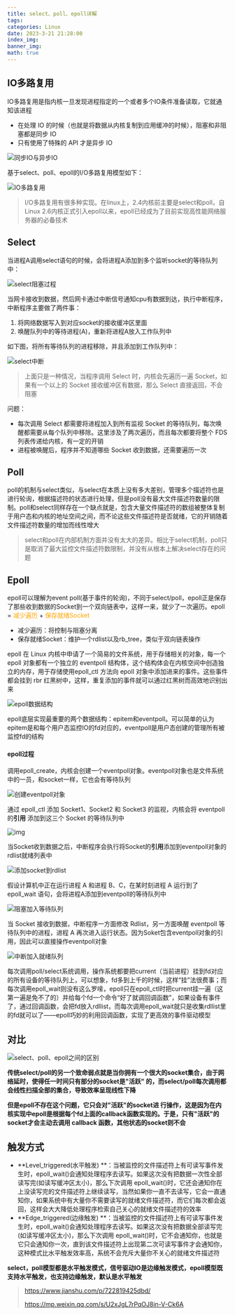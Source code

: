 ```yaml
---
title: select、poll、epoll详解
tags: 
categories: Linux
date: 2023-3-21 21:28:00
index_img: 
banner_img: 
math: true
---
```


## IO多路复用

IO多路复用是指内核一旦发现进程指定的一个或者多个IO条件准备读取，它就通知该进程

- 在处理 IO 的时候（也就是将数据从内核复制到应用缓冲的时候），阻塞和非阻塞都是同步 IO
- 只有使用了特殊的 API 才是异步 IO

![同步IO与异步IO](http://longls777.oss-cn-beijing.aliyuncs.com/img/15744422-1ad8e572f0df79ba.png)

基于select、poll、epoll的I/O多路复用模型如下：

![IO多路复用](http://longls777.oss-cn-beijing.aliyuncs.com/img/image-20230321210314724.png)

> I/O多路复用有很多种实现。在linux上，2.4内核前主要是select和poll，自Linux 2.6内核正式引入epoll以来，epoll已经成为了目前实现高性能网络服务器的必备技术

## Select

当进程A调用select语句的时候，会将进程A添加到多个监听socket的等待队列中：

![select阻塞过程](http://longls777.oss-cn-beijing.aliyuncs.com/img/15744422-3a36f7cc5e48276a.png)

当网卡接收到数据，然后网卡通过中断信号通知cpu有数据到达，执行中断程序，中断程序主要做了两件事：

1. 将网络数据写入到对应socket的接收缓冲区里面
2. 唤醒队列中的等待进程(A)，重新将进程A放入工作队列中

如下图，将所有等待队列的进程移除，并且添加到工作队列中：

![select中断](http://longls777.oss-cn-beijing.aliyuncs.com/img/15744422-543af9ba5e6e2ba6.png)

> 上面只是一种情况，当程序调用 Select 时，内核会先遍历一遍 Socket，如果有一个以上的 Socket 接收缓冲区有数据，那么 Select 直接返回，不会阻塞

问题：

- 每次调用 Select 都需要将进程加入到所有监视 Socket 的等待队列，每次唤醒都需要从每个队列中移除。这里涉及了两次遍历，而且每次都要将整个 FDS 列表传递给内核，有一定的开销
- 进程被唤醒后，程序并不知道哪些 Socket 收到数据，还需要遍历一次

## Poll

poll的机制与select类似，与select在本质上没有多大差别，管理多个描述符也是进行轮询，根据描述符的状态进行处理，但是poll没有最大文件描述符数量的限制。poll和select同样存在一个缺点就是，包含大量文件描述符的数组被整体复制于用户态和内核的地址空间之间，而不论这些文件描述符是否就绪，它的开销随着文件描述符数量的增加而线性增大

> select和poll在内部机制方面并没有太大的差异。相比于select机制，poll只是取消了最大监控文件描述符数限制，并没有从根本上解决select存在的问题

## Epoll

epoll可以理解为event poll(基于事件的轮询)，不同于select/poll，epoll正是保存了那些收到数据的Socket到一个双向链表中，这样一来，就少了一次遍历。epoll = <font color=Orange>减少遍历</font> + <font color=Orange>保存就绪Socket</font>

- 减少遍历：将控制与阻塞分离
- 保存就绪Socket：维护一个rdlist以及rb_tree，类似于双向链表操作



epoll 在 Linux 内核中申请了一个简易的文件系统，用于存储相关的对象，每一个 epoll 对象都有一个独立的 eventpoll 结构体，这个结构体会在内核空间中创造独立的内存，用于存储使用epoll_ctl 方法向 epoll 对象中添加进来的事件。这些事件都会挂到 rbr 红黑树中，这样，重复添加的事件就可以通过红黑树而高效地识别出来

![epoll数据结构](http://longls777.oss-cn-beijing.aliyuncs.com/img/15744422-32af7c797010bf43.jpg)



epoll底层实现最重要的两个数据结构：epitem和eventpoll。可以简单的认为epitem是和每个用户态监控IO的fd对应的，eventpoll是用户态创建的管理所有被监控fd的结构

#### epoll过程

调用epoll_create，内核会创建一个eventpoll对象。eventpoll对象也是文件系统中的一员，和socket一样，它也会有等待队列

![创建eventpoll对象](http://longls777.oss-cn-beijing.aliyuncs.com/img/15744422-20eccf6c314f3c76.png)

通过 epoll_ctl 添加 Socket1、Socket2 和 Socket3 的监视，内核会将 eventpoll的**引用** 添加到这三个 Socket 的等待队列中

![img](http://longls777.oss-cn-beijing.aliyuncs.com/img/15744422-f5413d2fce88ff00.png)



当Socket收到数据之后，中断程序会执行将Socket的**引用**添加到eventpoll对象的rdlist就绪列表中

![添加socket到rdlist](http://longls777.oss-cn-beijing.aliyuncs.com/img/15744422-129ddaf93b668a13.png)

假设计算机中正在运行进程 A 和进程 B、C，在某时刻进程 A 运行到了 epoll_wait 语句，会将进程A添加到eventpoll的等待队列中

![阻塞加入等待队列](http://longls777.oss-cn-beijing.aliyuncs.com/img/15744422-5fdf94c3582f06ed.png)



当 Socket 接收到数据，中断程序一方面修改 Rdlist，另一方面唤醒 eventpoll 等待队列中的进程，进程 A 再次进入运行状态。因为Soket包含eventpoll对象的引用，因此可以直接操作eventpoll对象

![中断加入就绪队列](http://longls777.oss-cn-beijing.aliyuncs.com/img/15744422-a5ea34937d73a36a.png)

每次调用poll/select系统调用，操作系统都要把current（当前进程）挂到fd对应的所有设备的等待队列上，可以想象，fd多到上千的时候，这样“挂”法很费事；而每次调用epoll_wait则没有这么罗嗦，epoll只在epoll_ctl时把current挂一遍（这第一遍是免不了的）并给每个fd一个命令“好了就调回调函数”，如果设备有事件了，通过回调函数，会把fd放入rdllist，而每次调用epoll_wait就只是收集rdllist里的fd就可以了——epoll巧妙的利用回调函数，实现了更高效的事件驱动模型

## 对比

![select、poll、epoll之间的区别](http://longls777.oss-cn-beijing.aliyuncs.com/img/image-20230321212302170.png)



**传统select/poll的另一个致命弱点就是当你拥有一个很大的socket集合，由于网络延时，使得任一时间只有部分的socket是"活跃" 的，而select/poll每次调用都会线性扫描全部的集合，导致效率呈现线性下降**

**但是epoll不存在这个问题，它只会对"活跃"的socket进 行操作，这是因为在内核实现中epoll是根据每个fd上面的callback函数实现的。于是，只有"活跃"的socket才会主动去调用 callback 函数，其他状态的socket则不会**



## 触发方式

- **Level_triggered(水平触发) **：当被监控的文件描述符上有可读写事件发生时，epoll_wait()会通知处理程序去读写。如果这次没有把数据一次性全部读写完(如读写缓冲区太小)，那么下次调用 epoll_wait()时，它还会通知你在上没读写完的文件描述符上继续读写，当然如果你一直不去读写，它会一直通知你，如果系统中有大量你不需要读写的就绪文件描述符，而它们每次都会返回，这样会大大降低处理程序检索自己关心的就绪文件描述符的效率
- **Edge_triggered(边缘触发) **：当被监控的文件描述符上有可读写事件发生时，epoll_wait()会通知处理程序去读写。如果这次没有把数据全部读写完(如读写缓冲区太小)，那么下次调用 epoll_wait()时，它不会通知你，也就是它只会通知你一次，直到该文件描述符上出现第二次可读写事件才会通知你，这种模式比水平触发效率高，系统不会充斥大量你不关心的就绪文件描述符

**select，poll模型都是水平触发模式，信号驱动IO是边缘触发模式，epoll模型既支持水平触发，也支持边缘触发，默认是水平触发**



> https://www.jianshu.com/p/722819425dbd/
>
> https://mp.weixin.qq.com/s/U2xJgL7rPqOJ8in-V-Ck6A